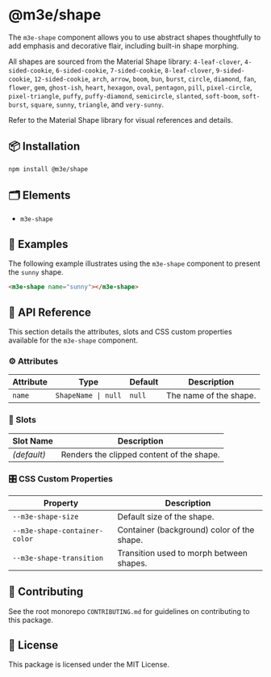 # @m3e/shape

The `m3e-shape` component allows you to use abstract shapes thoughtfully to add emphasis and decorative flair, including built-in shape morphing.

All shapes are sourced from the Material Shape library: `4-leaf-clover`, `4-sided-cookie`, `6-sided-cookie`, `7-sided-cookie`, `8-leaf-clover`, `9-sided-cookie`, `12-sided-cookie`, `arch`, `arrow`, `boom`, `bun`, `burst`, `circle`, `diamond`, `fan`, `flower`, `gem`, `ghost-ish`, `heart`, `hexagon`, `oval`, `pentagon`, `pill`, `pixel-circle`, `pixel-triangle`, `puffy`, `puffy-diamond`, `semicircle`, `slanted`, `soft-boom`, `soft-burst`, `square`, `sunny`, `triangle`, and `very-sunny`.

Refer to the Material Shape library for visual references and details.

## 📦 Installation

```bash
npm install @m3e/shape
```

## 🗂️ Elements

- `m3e-shape`

## 🧪 Examples

The following example illustrates using the `m3e-shape` component to present the `sunny` shape.

```html
<m3e-shape name="sunny"></m3e-shape>
```

## 📖 API Reference

This section details the attributes, slots and CSS custom properties available for the `m3e-shape` component.

### ⚙️ Attributes

| Attribute | Type                | Default | Description            |
| --------- | ------------------- | ------- | ---------------------- |
| `name`    | `ShapeName \| null` | `null`  | The name of the shape. |

### 🧩 Slots

| Slot Name   | Description                               |
| ----------- | ----------------------------------------- |
| _(default)_ | Renders the clipped content of the shape. |

### 🎛️ CSS Custom Properties

| Property                      | Description                                |
| ----------------------------- | ------------------------------------------ |
| `--m3e-shape-size`            | Default size of the shape.                 |
| `--m3e-shape-container-color` | Container (background) color of the shape. |
| `--m3e-shape-transition`      | Transition used to morph between shapes.   |

## 🤝 Contributing

See the root monorepo `CONTRIBUTING.md` for guidelines on contributing to this package.

## 📄 License

This package is licensed under the MIT License.
